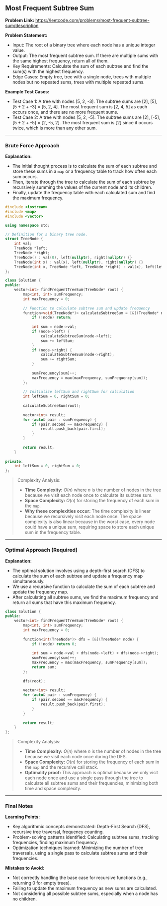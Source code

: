 ## Most Frequent Subtree Sum

**Problem Link:** https://leetcode.com/problems/most-frequent-subtree-sum/description

**Problem Statement:**
- Input: The root of a binary tree where each node has a unique integer value.
- Output: The most frequent subtree sum. If there are multiple sums with the same highest frequency, return all of them.
- Key Requirements: Calculate the sum of each subtree and find the sum(s) with the highest frequency.
- Edge Cases: Empty tree, tree with a single node, trees with multiple nodes but no repeated sums, trees with multiple repeated sums.

**Example Test Cases:**
- Test Case 1: A tree with nodes [5, 2, -3]. The subtree sums are [2], [5], [5 + 2 + -3] = [5, 2, 4]. The most frequent sum is [2, 4, 5] as each occurs once, and there are no more frequent sums.
- Test Case 2: A tree with nodes [5, 2, -5]. The subtree sums are [2], [-5], [5 + 2 + -5] = [2, -5, 2]. The most frequent sum is [2] since it occurs twice, which is more than any other sum.

---

### Brute Force Approach

**Explanation:**
- The initial thought process is to calculate the sum of each subtree and store these sums in a `map` or a frequency table to track how often each sum occurs.
- Then, iterate through the tree to calculate the sum of each subtree by recursively summing the values of the current node and its children.
- Finally, update the frequency table with each calculated sum and find the maximum frequency.

```cpp
#include <iostream>
#include <map>
#include <vector>

using namespace std;

// Definition for a binary tree node.
struct TreeNode {
    int val;
    TreeNode *left;
    TreeNode *right;
    TreeNode() : val(0), left(nullptr), right(nullptr) {}
    TreeNode(int x) : val(x), left(nullptr), right(nullptr) {}
    TreeNode(int x, TreeNode *left, TreeNode *right) : val(x), left(left), right(right) {}
};

class Solution {
public:
    vector<int> findFrequentTreeSum(TreeNode* root) {
        map<int, int> sumFrequency;
        int maxFrequency = 0;
        
        // Function to calculate subtree sum and update frequency
        function<void(TreeNode*)> calculateSubtreeSum = [&](TreeNode* node) {
            if (!node) return;
            
            int sum = node->val;
            if (node->left) {
                calculateSubtreeSum(node->left);
                sum += leftSum;
            }
            if (node->right) {
                calculateSubtreeSum(node->right);
                sum += rightSum;
            }
            
            sumFrequency[sum]++;
            maxFrequency = max(maxFrequency, sumFrequency[sum]);
        };
        
        // Initialize leftSum and rightSum for calculation
        int leftSum = 0, rightSum = 0;
        
        calculateSubtreeSum(root);
        
        vector<int> result;
        for (auto& pair : sumFrequency) {
            if (pair.second == maxFrequency) {
                result.push_back(pair.first);
            }
        }
        
        return result;
    }
    
private:
    int leftSum = 0, rightSum = 0;
};
```

> Complexity Analysis:
> - **Time Complexity:** $O(n)$ where $n$ is the number of nodes in the tree because we visit each node once to calculate its subtree sum.
> - **Space Complexity:** $O(n)$ for storing the frequency of each sum in the `map`.
> - **Why these complexities occur:** The time complexity is linear because we recursively visit each node once. The space complexity is also linear because in the worst case, every node could have a unique sum, requiring space to store each unique sum in the frequency table.

---

### Optimal Approach (Required)

**Explanation:**
- The optimal solution involves using a depth-first search (DFS) to calculate the sum of each subtree and update a frequency map simultaneously.
- We use a recursive function to calculate the sum of each subtree and update the frequency map.
- After calculating all subtree sums, we find the maximum frequency and return all sums that have this maximum frequency.

```cpp
class Solution {
public:
    vector<int> findFrequentTreeSum(TreeNode* root) {
        map<int, int> sumFrequency;
        int maxFrequency = 0;
        
        function<int(TreeNode*)> dfs = [&](TreeNode* node) {
            if (!node) return 0;
            
            int sum = node->val + dfs(node->left) + dfs(node->right);
            sumFrequency[sum]++;
            maxFrequency = max(maxFrequency, sumFrequency[sum]);
            return sum;
        };
        
        dfs(root);
        
        vector<int> result;
        for (auto& pair : sumFrequency) {
            if (pair.second == maxFrequency) {
                result.push_back(pair.first);
            }
        }
        
        return result;
    }
};
```

> Complexity Analysis:
> - **Time Complexity:** $O(n)$ where $n$ is the number of nodes in the tree because we visit each node once during the DFS.
> - **Space Complexity:** $O(n)$ for storing the frequency of each sum in the `map` and the recursive call stack.
> - **Optimality proof:** This approach is optimal because we only visit each node once and use a single pass through the tree to calculate all subtree sums and their frequencies, minimizing both time and space complexity.

---

### Final Notes

**Learning Points:**
- Key algorithmic concepts demonstrated: Depth-First Search (DFS), recursive tree traversal, frequency counting.
- Problem-solving patterns identified: Calculating subtree sums, tracking frequencies, finding maximum frequency.
- Optimization techniques learned: Minimizing the number of tree traversals, using a single pass to calculate subtree sums and their frequencies.

**Mistakes to Avoid:**
- Not correctly handling the base case for recursive functions (e.g., returning 0 for empty trees).
- Failing to update the maximum frequency as new sums are calculated.
- Not considering all possible subtree sums, especially when a node has no children.